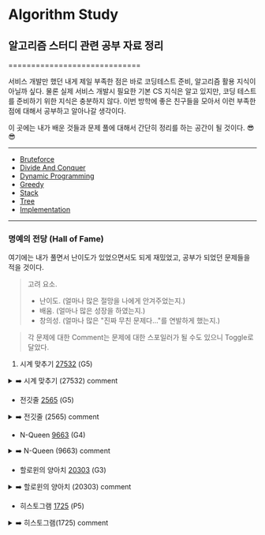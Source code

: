 # Algorithm Study
## 알고리즘 스터디 관련 공부 자료 정리

=============================

  서비스 개발만 했던 내게 제일 부족한 점은 바로 코딩테스트 준비, 알고리즘 활용 지식이 아닐까 싶다.
  물론 실제 서비스 개발시 필요한 기본 CS 지식은 알고 있지만, 코딩 테스트를 준비하기 위한 지식은 충분하지 않다.
  이번 방학에 좋은 친구들을 모아서 이런 부족한 점에 대해서 공부하고 알아나갈 생각이다. 
  
  이 곳에는 내가 배운 것들과 문제 풀에 대해서 간단히 정리를 하는 공간이 될 것이다. 😎😎
  
-----------------------------
- [Bruteforce](https://github.com/KyumKyum/Algorithm_Study/tree/main/Bruteforce)
- [Divide And Conquer](https://github.com/KyumKyum/Algorithm_Study/tree/main/DivideAndConquer)
- [Dynamic Programming](https://github.com/KyumKyum/Algorithm_Study/tree/main/DP)
- [Greedy](https://github.com/KyumKyum/Algorithm_Study/tree/main/Greedy)
- [Stack](https://github.com/KyumKyum/Algorithm_Study/tree/main/Stack)
- [Tree](https://github.com/KyumKyum/Algorithm_Study/tree/main/Tree)
- [Implementation](https://github.com/KyumKyum/Algorithm_Study/tree/main/Implementation)

-----------------------------
### 명예의 전당 (Hall of Fame)
여기에는 내가 풀면서 난이도가 있었으면서도 되게 재밌었고, 공부가 되었던 문제들을 적을 것이다. 
> 고려 요소.
>  - 난이도. (얼마나 많은 절망을 나에게 안겨주었는지.)
>  - 배움. (얼마나 많은 성장을 하였는지.)
>  - 창의성. (얼마나 많은 "진짜 무친 문제다..."를 연발하게 했는지.)


> 각 문제에 대한 Comment는 문제에 대한 스포일러가 될 수도 있으니 Toggle로 달았다.


1. 시계 맞추기 [27532](https://www.acmicpc.net/problem/27532) (G5)
<details>
<summary>➡️ 시계 맞추기 (27532) comment</summary>
나에게 있어 Bruteforce의 새로운 시야를 갖게 해 준 문제. Backtracking이 없이는 BF는 쉬운 문제 아니냐고 자만하던 나에게 철퇴를 때렸던 문제...ㅋㅋ
</details>

- 전깃줄 [2565](https://www.acmicpc.net/problem/2565) (G5)
<details>
<summary>➡️ 전깃줄 (2565) comment</summary>
이걸 진짜 LIS로 풀 수 있을 거라고는 전혀 생각을 못했다... 3시간 고민하고 결국 풀이를 찾아봤는데, LIS로 푸는거 봤을 때 머리가 얼얼하더라ㅋㅋ
</details>

- N-Queen [9663](https://www.acmicpc.net/problem/9663) (G4)
<details>
<summary>➡️ N-Queen (9663) comment</summary>
대각선 이동을 1차원 배열에 기록하여 푼다라는 접근은 너무 새로웠다. 여기서 내가 정말 마음에 와 닿았던 코멘트: "산으로 가고 있다면 아이디어를 다시 생각해보아요"ㅋㅋㅋ
</details>

- 할로윈의 양아치 [20303](https://www.acmicpc.net/problem/20303) (G3)
<details>
<summary>➡️ 할로윈의 양아치 (20303) comment</summary>
내가 계속 헷갈리던 Knapsack 관련 문제를 완전히 이해시켜준 고마운 문제. 그리고 문제를 푼 후에 solved.ac에서 정말 웃겼던 댓글: "친구들을 분리 집합으로 감싼 다음 어른들 몰래 배낭에 넣어버리는 양아치 스브러스의 이야기"
ㅋㅋㅋㅋㅋㅋㅋㅋㅋ 근데 정말 이렇게 풀었다!
</details>

- 히스토그램 [1725](https://www.acmicpc.net/problem/1725) (P5)
<details>
<summary>➡️ 히스토그램(1725) comment</summary>
Divide & Conquer를 극한을 활용하여 푼 문제. 난 이 문제를 이미 "알고리즘 문제 해결 전략"에서 공부를 한 상태였었어서 수월했다. 나중에 다른 P 수준 문제 풀면 바뀔수도 있다.
</details>